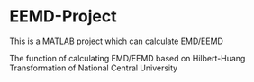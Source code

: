 EEMD-Project
============
This is a MATLAB project which can calculate EMD/EEMD

The function of calculating EMD/EEMD based on Hilbert-Huang Transformation of National Central University
